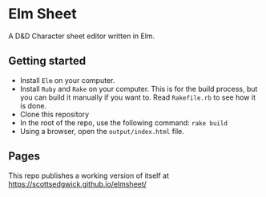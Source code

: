 # Elm Sheet

A D&D Character sheet editor written in Elm.

## Getting started

* Install `Elm` on your computer.
* Install `Ruby` and `Rake` on your computer.  This is for the build process, but you can build it manually if you want to.  Read `Rakefile.rb` to see how it is done.
* Clone this repository
* In the root of the repo, use the following command: `rake build`
* Using a browser, open the `output/index.html` file.

## Pages

This repo publishes a working version of itself at https://scottsedgwick.github.io/elmsheet/
